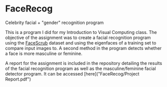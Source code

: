 # FaceRecog
Celebrity facial + "gender" recognition program

This is a program I did for my Introduction to Visual Computing class. The objective of the assignment was to create a facial recognition program using the [FaceScrub](http://vintage.winklerbros.net/facescrub.html) dataset and using the eigenfaces of a training set to compare input images to. A second method in the program detects whether a face is more masculine or feminine.

A report for the assignment is included in the repository detailing the results of the facial recognition program as well as the masculine/feminine facial detector program. It can be accessed [here]("FaceRecog/Project Report.pdf")

